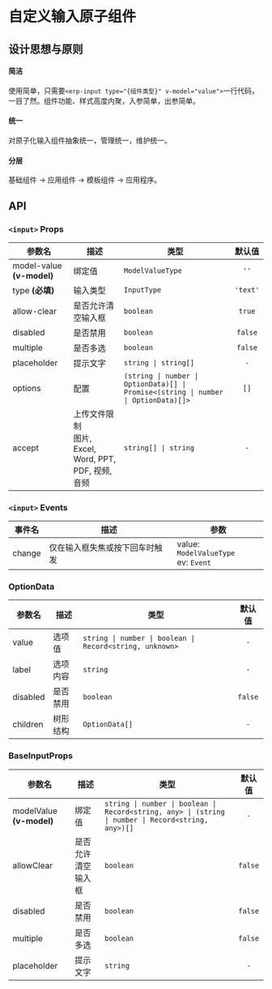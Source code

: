 # 自定义输入原子组件
## 设计思想与原则
#### 简洁
使用简单，只需要`<erp-input type="{组件类型}" v-model="value">`一行代码，一目了然。组件功能、样式高度内聚，入参简单，出参简单。
#### 统一
对原子化输入组件抽象统一，管理统一，维护统一。
#### 分层
基础组件 -> 应用组件 -> 模板组件 -> 应用程序。

<!--@include: ./__demo__/text.md-->

<!--@include: ./__demo__/textarea.md-->

<!--@include: ./__demo__/password.md-->

<!--@include: ./__demo__/integer.md-->

<!--@include: ./__demo__/number.md-->

<!--@include: ./__demo__/range-number.md-->

<!--@include: ./__demo__/date.md-->

<!--@include: ./__demo__/datetime.md-->

<!--@include: ./__demo__/time.md-->

<!--@include: ./__demo__/radio.md-->

<!--@include: ./__demo__/checkbox.md-->

<!--@include: ./__demo__/select.md-->

<!--@include: ./__demo__/switch.md-->

<!--@include: ./__demo__/cascader.md-->

<!--@include: ./__demo__/tree.md-->

<!--@include: ./__demo__/upload.md-->

<!--@include: ./__demo__/select-shop.md-->

<!--@include: ./__demo__/dic.md-->

<!--@include: ./__demo__/rich-text.md-->

<!--@include: ./__demo__/search-input.md-->

<!--@include: ./__demo__/batch-input.md-->

<!--@include: ./__demo__/html-input.md-->


## API

### `<input>` Props

|参数名|描述|类型|默认值|
|---|---|---|:---:|
|model-value **(v-model)**|绑定值|`ModelValueType`|`''`|
|type **(必填)**|输入类型|`InputType`|`'text'`|
|allow-clear|是否允许清空输入框|`boolean`|`true`|
|disabled|是否禁用|`boolean`|`false`|
|multiple|是否多选|`boolean`|`false`|
|placeholder|提示文字|`string \| string[]`|`-`|
|options|配置|`(string \| number \| OptionData)[] \| Promise<(string \| number \| OptionData)[]>`|`[]`|
|accept|上传文件限制<br>图片, Excel, Word, PPT, PDF, 视频, 音频|`string[] \| string`|`-`|
### `<input>` Events

|事件名|描述|参数|
|---|---|---|
|change|仅在输入框失焦或按下回车时触发|value: `ModelValueType`<br>ev: `Event`|




### OptionData

|参数名|描述|类型|默认值|
|---|---|---|:---:|
|value|选项值|`string \| number \| boolean \| Record<string, unknown>`|`-`|
|label|选项内容|`string`|`-`|
|disabled|是否禁用|`boolean`|`false`|
|children|树形结构|`OptionData[]`|`-`|



### BaseInputProps

|参数名|描述|类型|默认值|
|---|---|---|:---:|
|modelValue **(v-model)**|绑定值|`string \| number \| boolean \| Record<string, any> \| (string \| number \| Record<string, any>)[]`|`-`|
|allowClear|是否允许清空输入框|`boolean`|`false`|
|disabled|是否禁用|`boolean`|`false`|
|multiple|是否多选|`boolean`|`false`|
|placeholder|提示文字|`string`|`-`|



